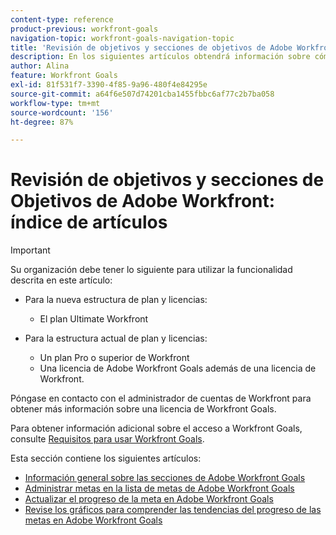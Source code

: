 ```yaml
---
content-type: reference
product-previous: workfront-goals
navigation-topic: workfront-goals-navigation-topic
title: 'Revisión de objetivos y secciones de objetivos de Adobe Workfront: Índice de artículos'
description: En los siguientes artículos obtendrá información sobre cómo revisar las metas y comprenderá las secciones en las que puede administrarlas en Adobe Workfront.
author: Alina
feature: Workfront Goals
exl-id: 81f531f7-3390-4f85-9a96-480f4e84295e
source-git-commit: a64f6e507d74201cba1455fbbc6af77c2b7ba058
workflow-type: tm+mt
source-wordcount: '156'
ht-degree: 87%

---
```


# Revisión de objetivos y secciones de Objetivos de Adobe Workfront: índice de artículos

<!--Audited: 4/2025-->

>[!IMPORTANT]
>
>Su organización debe tener lo siguiente para utilizar la funcionalidad descrita en este artículo:
>
>* Para la nueva estructura de plan y licencias:
>
>   * El plan Ultimate Workfront
>    
>* Para la estructura actual de plan y licencias:
>
>   * Un plan Pro o superior de Workfront
>   * Una licencia de Adobe Workfront Goals además de una licencia de Workfront.
>
>Póngase en contacto con el administrador de cuentas de Workfront para obtener más información sobre una licencia de Workfront Goals.
> 
>Para obtener información adicional sobre el acceso a Workfront Goals, consulte [Requisitos para usar Workfront Goals](/help/quicksilver/workfront-goals/goal-management/access-needed-for-wf-goals.md).

Esta sección contiene los siguientes artículos:

* [Información general sobre las secciones de Adobe Workfront Goals](../../workfront-goals/goal-review-and-workfront-goals-sections/overview-of-wf-goals-sections.md)
* [Administrar metas en la lista de metas de Adobe Workfront Goals](../../workfront-goals/goal-review-and-workfront-goals-sections/manage-goals-in-goal-list.md)
* [Actualizar el progreso de la meta en Adobe Workfront Goals](../../workfront-goals/goal-review-and-workfront-goals-sections/check-in-goals.md)
* [Revise los gráficos para comprender las tendencias del progreso de las metas en Adobe Workfront Goals](../../workfront-goals/goal-review-and-workfront-goals-sections/review-goal-graphs.md)
